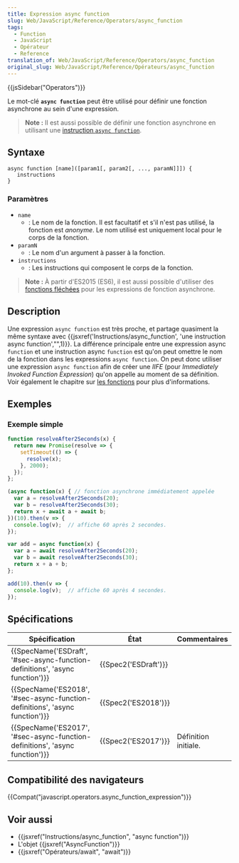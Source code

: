 ```yaml
---
title: Expression async function
slug: Web/JavaScript/Reference/Operators/async_function
tags:
  - Function
  - JavaScript
  - Opérateur
  - Reference
translation_of: Web/JavaScript/Reference/Operators/async_function
original_slug: Web/JavaScript/Reference/Opérateurs/async_function
---
```

{{jsSidebar("Operators")}}

Le mot-clé **`async function`** peut être utilisé pour définir une fonction asynchrone au sein d'une expression.

> **Note :** Il est aussi possible de définir une fonction asynchrone en utilisant une [instruction `async function`](/fr/docs/Web/JavaScript/Reference/Instructions/async_function).

## Syntaxe

    async function [name]([param1[, param2[, ..., paramN]]]) {
       instructions
    }

### Paramètres

- `name`
  - : Le nom de la fonction. Il est facultatif et s'il n'est pas utilisé, la fonction est _anonyme_. Le nom utilisé est uniquement local pour le corps de la fonction.
- `paramN`
  - : Le nom d'un argument à passer à la fonction.
- `instructions`
  - : Les instructions qui composent le corps de la fonction.

> **Note :** À partir d'ES2015 (ES6), il est aussi possible d'utiliser des [fonctions fléchées](/fr/docs/Web/JavaScript/Reference/Fonctions/Fonctions_fl%C3%A9ch%C3%A9es) pour les expressions de fonction asynchrone.

## Description

Une expression `async function` est très proche, et partage quasiment la même syntaxe avec {{jsxref('Instructions/async_function', 'une instruction async function',"",1)}}. La différence principale entre une expression async `function` et une instruction async `function` est qu'on peut omettre le nom de la fonction dans les expressions `async function`. On peut donc utiliser une expression `async function` afin de créer une _IIFE_ (pour _Immediately Invoked Function Expression_) qu'on appelle au moment de sa définition. Voir également le chapitre sur [les fonctions](/fr/docs/Web/JavaScript/Reference/Fonctions) pour plus d'informations.

## Exemples

### Exemple simple

```js
function resolveAfter2Seconds(x) {
  return new Promise(resolve => {
    setTimeout(() => {
      resolve(x);
    }, 2000);
  });
};

(async function(x) { // fonction asynchrone immédiatement appelée
  var a = resolveAfter2Seconds(20);
  var b = resolveAfter2Seconds(30);
  return x + await a + await b;
})(10).then(v => {
  console.log(v);  // affiche 60 après 2 secondes.
});

var add = async function(x) {
  var a = await resolveAfter2Seconds(20);
  var b = await resolveAfter2Seconds(30);
  return x + a + b;
};

add(10).then(v => {
  console.log(v);  // affiche 60 après 4 secondes.
});
```

## Spécifications

| Spécification                                                                                        | État                         | Commentaires         |
| ---------------------------------------------------------------------------------------------------- | ---------------------------- | -------------------- |
| {{SpecName('ESDraft', '#sec-async-function-definitions', 'async function')}} | {{Spec2('ESDraft')}} |                      |
| {{SpecName('ES2018', '#sec-async-function-definitions', 'async function')}} | {{Spec2('ES2018')}}     |                      |
| {{SpecName('ES2017', '#sec-async-function-definitions', 'async function')}} | {{Spec2('ES2017')}}     | Définition initiale. |

## Compatibilité des navigateurs

{{Compat("javascript.operators.async_function_expression")}}

## Voir aussi

- {{jsxref("Instructions/async_function", "async function")}}
- L'objet {{jsxref("AsyncFunction")}}
- {{jsxref("Opérateurs/await", "await")}}
